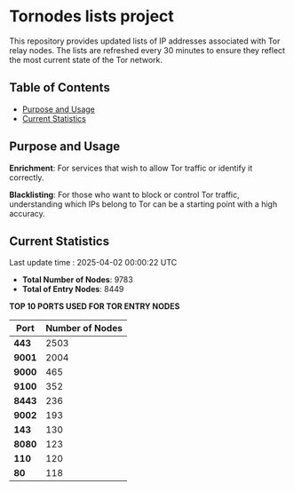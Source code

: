 # Tornodes lists project

This repository provides updated lists of IP addresses associated with Tor relay nodes. The lists are refreshed every 30 minutes to ensure they reflect the most current state of the Tor network.

## Table of Contents

- [Purpose and Usage](#purpose-and-usage)
- [Current Statistics](#current-statistics)


## Purpose and Usage

**Enrichment**: For services that wish to allow Tor traffic or identify it correctly.

**Blacklisting**: For those who want to block or control Tor traffic, understanding which IPs belong to Tor can be a starting point with a high accuracy.

## Current Statistics

Last update time : 2025-04-02 00:00:22 UTC

- **Total Number of Nodes**: 9783
- **Total of Entry Nodes**: 8449

**TOP 10 PORTS USED FOR TOR ENTRY NODES**

| **Port** | **Number of Nodes** |
|------|-----------------|
| **443**   | 2503  |
| **9001**   | 2004  |
| **9000**   | 465  |
| **9100**   | 352  |
| **8443**   | 236  |
| **9002**   | 193  |
| **143**   | 130  |
| **8080**   | 123  |
| **110**   | 120  |
| **80**   | 118  |

